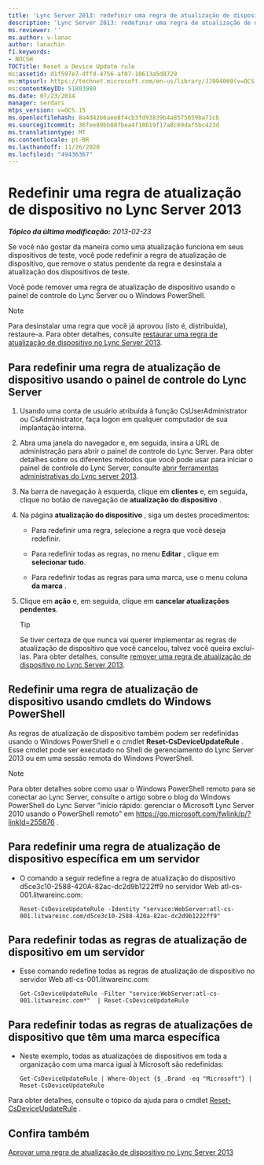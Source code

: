 ```yaml
---
title: 'Lync Server 2013: redefinir uma regra de atualização de dispositivo'
description: 'Lync Server 2013: redefinir uma regra de atualização de dispositivo.'
ms.reviewer: ''
ms.author: v-lanac
author: lanachin
f1.keywords:
- NOCSH
TOCTitle: Reset a Device Update rule
ms:assetid: d1f597e7-dffd-4756-af07-10613a5d8729
ms:mtpsurl: https://technet.microsoft.com/en-us/library/JJ994069(v=OCS.15)
ms:contentKeyID: 51803980
ms.date: 07/23/2014
manager: serdars
mtps_version: v=OCS.15
ms.openlocfilehash: 8a4d42b6aee8f4cb3fd93839b4a8575059ba71cb
ms.sourcegitcommit: 36fee89bb887bea4f18b19f17a8c69daf5bc423d
ms.translationtype: MT
ms.contentlocale: pt-BR
ms.lasthandoff: 11/26/2020
ms.locfileid: "49436367"
---
```

# <a name="reset-a-device-update-rule-in-lync-server-2013"></a>Redefinir uma regra de atualização de dispositivo no Lync Server 2013

<div data-xmlns="http://www.w3.org/1999/xhtml">

<div class="topic" data-xmlns="http://www.w3.org/1999/xhtml" data-msxsl="urn:schemas-microsoft-com:xslt" data-cs="https://msdn.microsoft.com/">

<div data-asp="https://msdn2.microsoft.com/asp">



</div>

<div id="mainSection">

<div id="mainBody">

<span> </span>

_**Tópico da última modificação:** 2013-02-23_

Se você não gostar da maneira como uma atualização funciona em seus dispositivos de teste, você pode redefinir a regra de atualização de dispositivo, que remove o status pendente da regra e desinstala a atualização dos dispositivos de teste.

Você pode remover uma regra de atualização de dispositivo usando o painel de controle do Lync Server ou o Windows PowerShell.

<div>


> [!NOTE]  
> Para desinstalar uma regra que você já aprovou (isto é, distribuída), restaure-a. Para obter detalhes, consulte <A href="lync-server-2013-restore-a-device-update-rule.md">restaurar uma regra de atualização de dispositivo no Lync Server 2013</A>.



</div>

<div>

## <a name="to-reset-a-device-update-rule-by-using-lync-server-control-panel"></a>Para redefinir uma regra de atualização de dispositivo usando o painel de controle do Lync Server

1.  Usando uma conta de usuário atribuída à função CsUserAdministrator ou CsAdministrator, faça logon em qualquer computador de sua implantação interna.

2.  Abra uma janela do navegador e, em seguida, insira a URL de administração para abrir o painel de controle do Lync Server. Para obter detalhes sobre os diferentes métodos que você pode usar para iniciar o painel de controle do Lync Server, consulte [abrir ferramentas administrativas do Lync server 2013](lync-server-2013-open-lync-server-administrative-tools.md).

3.  Na barra de navegação à esquerda, clique em **clientes** e, em seguida, clique no botão de navegação de **atualização do dispositivo** .

4.  Na página **atualização do dispositivo** , siga um destes procedimentos:
    
      - Para redefinir uma regra, selecione a regra que você deseja redefinir.
    
      - Para redefinir todas as regras, no menu **Editar** , clique em **selecionar tudo**.
    
      - Para redefinir todas as regras para uma marca, use o menu coluna **da marca** .

5.  Clique em **ação** e, em seguida, clique em **cancelar atualizações pendentes**.
    
    <div>
    

    > [!TIP]  
    > Se tiver certeza de que nunca vai querer implementar as regras de atualização de dispositivo que você cancelou, talvez você queira excluí-las. Para obter detalhes, consulte <A href="lync-server-2013-remove-a-device-update-rule.md">remover uma regra de atualização de dispositivo no Lync Server 2013</A>.

    
    </div>

</div>

<div>

## <a name="resetting-a-device-update-rule-by-using-windows-powershell-cmdlets"></a>Redefinir uma regra de atualização de dispositivo usando cmdlets do Windows PowerShell

As regras de atualização de dispositivo também podem ser redefinidas usando o Windows PowerShell e o cmdlet **Reset-CsDeviceUpdateRule** . Esse cmdlet pode ser executado no Shell de gerenciamento do Lync Server 2013 ou em uma sessão remota do Windows PowerShell.

<div>


> [!NOTE]  
> Para obter detalhes sobre como usar o Windows PowerShell remoto para se conectar ao Lync Server, consulte o artigo sobre o blog do Windows PowerShell do Lync Server "início rápido: gerenciar o Microsoft Lync Server 2010 usando o PowerShell remoto" em <A href="https://go.microsoft.com/fwlink/p/?linkid=255876">https://go.microsoft.com/fwlink/p/?linkId=255876</A> .



</div>

<div>

## <a name="to-reset-a-specific-device-update-rule-on-a-server"></a>Para redefinir uma regra de atualização de dispositivo específica em um servidor

  - O comando a seguir redefine a regra de atualização do dispositivo d5ce3c10-2588-420A-82ac-dc2d9b1222ff9 no servidor Web atl-cs-001.litwareinc.com:
    
        Reset-CsDeviceUpdateRule -Identity "service:WebServer:atl-cs-001.litwareinc.com/d5ce3c10-2588-420a-82ac-dc2d9b1222ff9"

</div>

<div>

## <a name="to-reset-all-the-device-update-rules-on-a-server"></a>Para redefinir todas as regras de atualização de dispositivo em um servidor

  - Esse comando redefine todas as regras de atualização de dispositivo no servidor Web atl-cs-001.litwareinc.com:
    
        Get-CsDeviceUpdateRule -Filter "service:WebServer:atl-cs-001.litwareinc.com*"  | Reset-CsDeviceUpdateRule

</div>

<div>

## <a name="to-reset-all-the-device-updates-rules-that-have-a-specific-brand"></a>Para redefinir todas as regras de atualizações de dispositivo que têm uma marca específica

  - Neste exemplo, todas as atualizações de dispositivos em toda a organização com uma marca igual à Microsoft são redefinidas:
    
        Get-CsDeviceUpdateRule | Where-Object {$_.Brand -eq "Microsoft"} | Reset-CsDeviceUpdateRule

</div>

Para obter detalhes, consulte o tópico da ajuda para o cmdlet [Reset-CsDeviceUpdateRule](https://docs.microsoft.com/powershell/module/skype/Reset-CsDeviceUpdateRule) .

</div>

<div>

## <a name="see-also"></a>Confira também


[Aprovar uma regra de atualização de dispositivo no Lync Server 2013](lync-server-2013-approve-a-device-update-rule.md)  
  

</div>

</div>

<span> </span>

</div>

</div>

</div>

